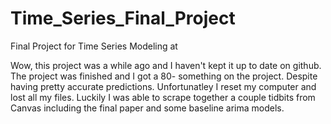 # Time_Series_Final_Project
Final Project for Time Series Modeling at 

Wow, this project was a while ago and I haven't kept it up to date on github. The project was finished and I got a 80- something on the project. Despite having pretty accurate predictions.
Unfortunatley I reset my computer and lost all my files. Luckily I was able to scrape together a couple tidbits from Canvas including the final paper and some baseline arima models.
